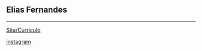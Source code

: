 ## Elias Fernandes

---
[Site/Curriculo](https://eliasfernandes02.github.io)

[instagram](https://github.com/EliasFernandes02)
